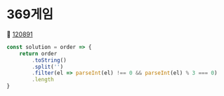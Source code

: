 # 369게임
🔗 <a href="https://school.programmers.co.kr/learn/courses/30/lessons/120891">120891</a>

```javascript
const solution = order => {
    return order
        .toString()
        .split('')
        .filter(el => parseInt(el) !== 0 && parseInt(el) % 3 === 0)
        .length
}
```
